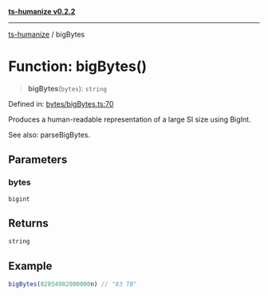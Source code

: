 [**ts-humanize v0.2.2**](../README.md)

***

[ts-humanize](../README.md) / bigBytes

# Function: bigBytes()

> **bigBytes**(`bytes`): `string`

Defined in: [bytes/bigBytes.ts:70](https://github.com/Shiv-SB/ts-humanize/blob/58c6d39c670b3b3862b4035998e27d57f6c37c48/src/bytes/bigBytes.ts#L70)

Produces a human-readable representation of a large SI size using BigInt.

See also: parseBigBytes.

## Parameters

### bytes

`bigint`

## Returns

`string`

## Example

```ts
bigBytes(82854982000000n) // "83 TB"
```
